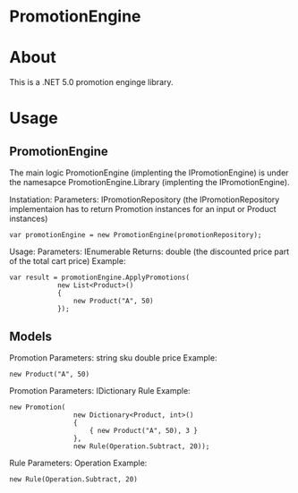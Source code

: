 # PromotionEngine

# About

This is a .NET 5.0 promotion enginge library.

# Usage

## PromotionEngine

The main logic PromotionEngine (implenting the IPromotionEngine) is under the namesapce PromotionEngine.Library (implenting the IPromotionEngine).

Instatiation:
Parameters:
    IPromotionRepository (the IPromotionRepository implementaion has to return Promotion instances for an input or Product instances)
```
var promotionEngine = new PromotionEngine(promotionRepository);
```
Usage:
Parameters:
    IEnumerable<Product>
Returns: double (the discounted price part of the total cart price)
Example:
```
var result = promotionEngine.ApplyPromotions(
            new List<Product>()
            {
                new Product("A", 50)
            });
```

## Models

Promotion
Parameters:
    string sku
    double price
Example:
```
new Product("A", 50)
```

Promotion
Parameters:
    IDictionary<Product>
    Rule
Example:
```
new Promotion(
                new Dictionary<Product, int>()
                {
                    { new Product("A", 50), 3 }
                },
                new Rule(Operation.Subtract, 20));
```

Rule
Parameters:
    Operation
Example:
```
new Rule(Operation.Subtract, 20)
```